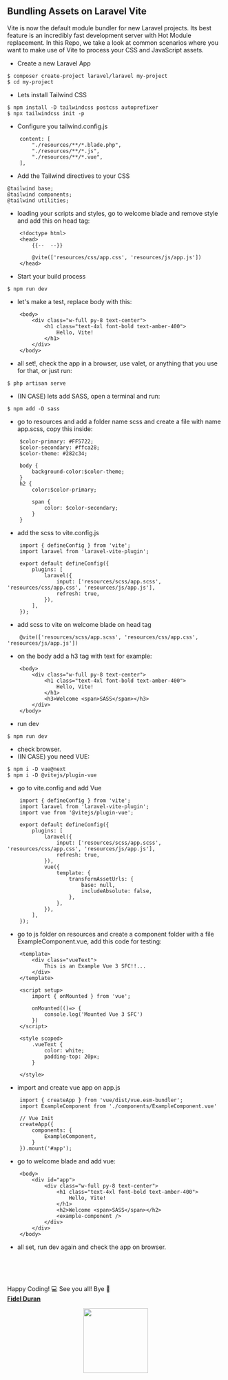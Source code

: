 
## Bundling Assets on Laravel Vite

Vite is now the default module bundler for new Laravel projects. Its best feature is an incredibly fast development server with Hot Module replacement. In this Repo, we take a look at common scenarios where you want to make use of Vite to process your CSS and JavaScript assets.

- Create a new Laravel App
```
$ composer create-project laravel/laravel my-project
$ cd my-project
```
- Lets install Tailwind CSS
```
$ npm install -D tailwindcss postcss autoprefixer
$ npx tailwindcss init -p
```
- Configure you tailwind.config.js
```
    content: [
        "./resources/**/*.blade.php",
        "./resources/**/*.js",
        "./resources/**/*.vue",
    ],
``` 
- Add the Tailwind directives to your CSS
```
@tailwind base;
@tailwind components;
@tailwind utilities;
```
- loading your scripts and styles, go to welcome blade and remove style and add this on head tag:
```
    <!doctype html>
    <head>
        {{--  --}}
    
        @vite(['resources/css/app.css', 'resources/js/app.js'])
    </head>
```
- Start your build process
```
$ npm run dev
```
- let's make a test, replace body with this:
```
    <body>
        <div class="w-full py-8 text-center">
            <h1 class="text-4xl font-bold text-amber-400">
                Hello, Vite!
            </h1>
        </div>
    </body>
```
- all set!, check the app in a browser, use valet, or anything that you use for that, or just run:
```
$ php artisan serve
```
- (IN CASE) lets add SASS, open a terminal and run:
```
$ npm add -D sass
```
- go to resources and add a folder name scss and create a file with name app.scss, copy this inside:
```
    $color-primary: #FF5722;
    $color-secondary: #ffca28;
    $color-theme: #282c34;

    body {
        background-color:$color-theme;
    }
    h2 {
        color:$color-primary;

        span {
            color: $color-secondary;
        }
    }
```
- add the scss to vite.config.js
```
    import { defineConfig } from 'vite';
    import laravel from 'laravel-vite-plugin';

    export default defineConfig({
        plugins: [
            laravel({
                input: ['resources/scss/app.scss', 'resources/css/app.css', 'resources/js/app.js'],
                refresh: true,
            }),
        ],
    });
```
- add scss to vite on welcome blade on head tag
```
    @vite(['resources/scss/app.scss', 'resources/css/app.css', 'resources/js/app.js'])
```
- on the body add a h3 tag with text for example:
```
    <body>
        <div class="w-full py-8 text-center">
            <h1 class="text-4xl font-bold text-amber-400">
                Hello, Vite!
            </h1>
            <h3>Welcome <span>SASS</span></h3>
        </div>
    </body>
```
- run dev
```
$ npm run dev
```
- check browser.
- (IN CASE) you need VUE:
```
$ npm i -D vue@next 
$ npm i -D @vitejs/plugin-vue
```
- go to vite.config and add Vue
```
    import { defineConfig } from 'vite';
    import laravel from 'laravel-vite-plugin';
    import vue from '@vitejs/plugin-vue';

    export default defineConfig({
        plugins: [
            laravel({
                input: ['resources/scss/app.scss', 'resources/css/app.css', 'resources/js/app.js'],
                refresh: true,
            }),
            vue({
                template: {
                    transformAssetUrls: {
                        base: null,
                        includeAbsolute: false,
                    },
                },
            }),
        ],
    });

```
- go to js folder on resources and create a component folder with a file ExampleComponent.vue, add this code for testing:
```
    <template>
        <div class="vueText">
            This is an Example Vue 3 SFC!!...
        </div>
    </template>

    <script setup>
        import { onMounted } from 'vue';

        onMounted(()=> {
            console.log('Mounted Vue 3 SFC')
        })
    </script>

    <style scoped>
        .vueText {
            color: white;
            padding-top: 20px;
        }

    </style>

```
- import and create vue app on app.js
```
    import { createApp } from 'vue/dist/vue.esm-bundler';
    import ExampleComponent from './components/ExampleComponent.vue'

    // Vue Init
    createApp({
        components: {
            ExampleComponent,
        }
    }).mount('#app');
```
- go to welcome blade and add vue:
```
    <body>
        <div id="app">
            <div class="w-full py-8 text-center">
                <h1 class="text-4xl font-bold text-amber-400">
                    Hello, Vite!
                </h1>
                <h2>Welcome <span>SASS</span></h2>
                <example-component />
            </div>
        </div>
    </body>
```
- all set, run dev again and check the app on browser. 

<br/>
<br/>
<br/>

Happy Coding!  :computer:  See you all! Bye  👋 <br />
**[Fidel Duran](https://fidelduran.com)** 

<p align="center"><a href="https://fidelduran.com" target="_blank"><img width="150" src="https://fidelduran.com/images/logos/logo-yellow.svg"></a></p>
